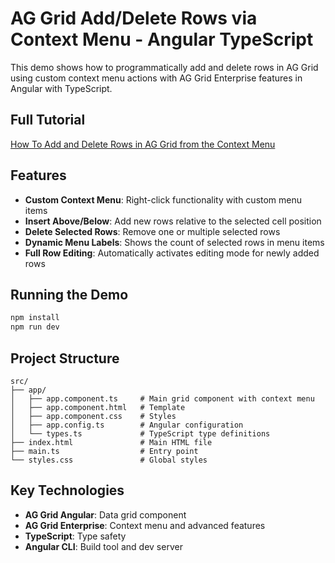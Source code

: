 # AG Grid Add/Delete Rows via Context Menu - Angular TypeScript

This demo shows how to programmatically add and delete rows in AG Grid using custom context menu actions with AG Grid Enterprise features in Angular with TypeScript.

## Full Tutorial

[How To Add and Delete Rows in AG Grid from the Context Menu](https://blog.ag-grid.com/how-to-add-and-delete-rows-in-ag-grid-from-the-context-menu/)

## Features

- **Custom Context Menu**: Right-click functionality with custom menu items
- **Insert Above/Below**: Add new rows relative to the selected cell position
- **Delete Selected Rows**: Remove one or multiple selected rows
- **Dynamic Menu Labels**: Shows the count of selected rows in menu items
- **Full Row Editing**: Automatically activates editing mode for newly added rows

## Running the Demo

```bash
npm install
npm run dev
```

## Project Structure

```
src/
├── app/
│   ├── app.component.ts     # Main grid component with context menu
│   ├── app.component.html   # Template
│   ├── app.component.css    # Styles
│   ├── app.config.ts        # Angular configuration
│   └── types.ts             # TypeScript type definitions
├── index.html               # Main HTML file
├── main.ts                  # Entry point
└── styles.css               # Global styles
```

## Key Technologies

- **AG Grid Angular**: Data grid component
- **AG Grid Enterprise**: Context menu and advanced features
- **TypeScript**: Type safety
- **Angular CLI**: Build tool and dev server
